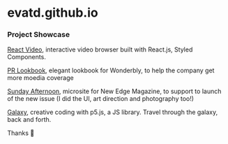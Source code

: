 # evatd.github.io

### Project Showcase 

[React Video](https://evatd.github.io/react-video/), interactive video browser built with React.js, Styled Components.

[PR Lookbook](https://pr.wonderbly.com/), elegant lookbook for Wonderbly, to help the company get more moedia coverage

[Sunday Afternoon](https://evatd.github.io/afternoon-walk/), microsite for New Edge Magazine, to support to launch of the new issue (I did the UI, art direction and photography too!)

[Galaxy](https://evatd.github.io/galaxy/), creative coding with p5.js, a JS library. Travel through the galaxy, back and forth.

Thanks 🤗
